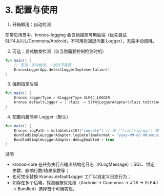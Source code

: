 # 3. 配置与使用

1) 开箱即用：自动检测

在常见场景中，kronos-logging 会自动探测可用后端（优先尝试 SLF4J/JUL/Commons/Android，不可用则回退内置 Logger），无需手动调用。

2) 可选：显式触发检测（仅当你需要控制检测时机）

```kotlin
fun main() {
    // 可选：手动触发，一般并不需要
    KronosLoggerApp.detectLoggerImplementation()
}
```

3) 强制指定后端

```kotlin
fun main() {
    Kronos.loggerType = KLoggerType.SLF4J_LOGGER
    Kronos.defaultLogger = { clazz -> Slf4jLoggerAdapter(clazz.toString()) }
}
```

4) 配置内置简单 Logger（默认）

```kotlin
fun main() {
    Kronos.logPath = mutableListOf("console") // 或 ["/var/log/app"] 输出到文件
    BundledSimpleLoggerAdapter.logDateTimeFormat = "yyyy-MM-dd HH:mm:ss.SSS"
    BundledSimpleLoggerAdapter.debugEnabled = true
}
```

说明
- kronos-core 在任务执行点输出结构化日志（KLogMessage）：SQL、绑定参数、影响行数/结果条数等；
- 也可完全替换 Kronos.defaultLogger 工厂以自定义日志行为；
- 如存在多个后端，探测器按优先级（Android -> Commons -> JDK -> SLF4J -> Bundled）选择首个可用实现。
